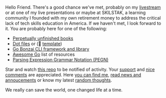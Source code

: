 Hello Friend. There's a good chance we've met, probably on my [livestream](https://linktr.ee/rwxrob) or at one of my live presentations or maybe at SKILSTAK, a learning community I founded with my own retirement money to address the critical lack of tech skills education in America. If we haven't met, I look forward to it. You are probably here for one of the following:

- [Perpetually unfinished books](https://github.com/rwxrob/books)
- [Dot files](https://github.com/rwxrob/dot) or (🔰 [template](https://github.com/rwxrob/dot-template))
- [Go Bonzai CLI framework and library](https://github.com/rwxrob/bonzai)
- [Awesome Go](https://github.com/rwxrob/awesome-go) list of resources
- [Parsing Expression Grammar Notation (PEGN)](https://github.io/rwxrob/pegn-spec)

Star and watch [this repo](https://github.com/rwxrob/rwxrob) to be notified of activity. Your [support](https://github.com/sponsors/rwxrob) and [nice comments](https://github.com/rwxrob/rwxrob/discussions/5) are appreciated. Here [you can find me](https://linktr.ee/rwxrob), [read news and annoucements](https://github.com/rwxrob/rwxrob/discussions/categories/announcements) or know my latest [random thoughts](https://github.com/rwxrob/rwxrob/tree/main/thoughts#readme).

We really can save the world, one changed life at a time.

